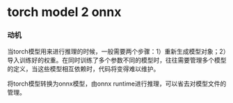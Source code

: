 # torch model 2 onnx

### 动机

当torch模型用来进行推理的时候，一般需要两个步骤：1）重新生成模型对象；2）导入训练好的权重。在同时训练了多个参数不同的模型时，往往需要管理多个模型的定义，当这些模型相互依赖时，代码将变得难以维护。

将torch模型转换为onnx模型，由onnx runtime进行推理，可以省去对模型文件的管理。
